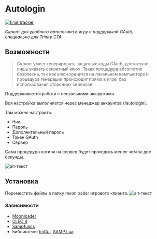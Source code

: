 # Autologin

[![time tracker](https://wakatime.com/badge/github/Akionka/autologin.svg)](https://wakatime.com/badge/github/Akionka/autologin)

_Скрипт для удобного автологина в игру с поддержкой GAuth, специально для Trinity GTA._

## Возможности

> Скрипт умеет генерировать защитные коды GAuth, достаточно лишь указать секретный ключ. Такая процедура абсолютно безопасна, так как ключ хранится на локальном компьютере и процедура генерации происходит прямо в игре, без использования сторонних сервисов.

Поддерживается работа с несколькими аккаунтами.

Вся настройка выполняется через менеджер аккаунтов (/autologin).

Там можно настроить:

- Ник
- Пароль
- Дополнительный пароль
- Токен GAuth
- Сервер

Сама процедура логина на сервер будет проходить менее чем за две секунды.

![alt-текст](https://b.radikal.ru/b22/1901/fe/936b989e2cef.png "Время")

## Установка

Переместить файлы в папку moonloader игрового клиента.
![alt-текст](https://b.radikal.ru/b31/1901/6a/28500651b1db.png "Как оно должно выглядеть в папке")

### Зависимости

- [Moonloader](http://blast.hk/moonloader)
- [CLEO 4](https://cleo.li)
- [Sampfuncs](https://blast.hk/sampfuncs)
- Библиотеки: [ImGui](https://blast.hk/threads/19292/), [SAMP.Lua](https://blast.hk/threads/14624/)
